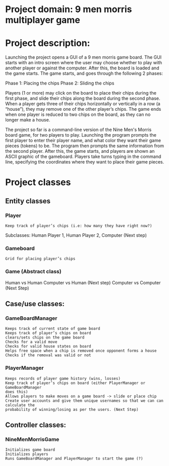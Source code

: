 # Project domain: 9 men morris multiplayer game

# Project description:
Launching the project opens a GUI of a 9 men morris game board. The GUI starts with an intro screen where the user may choose whether to play with another player or against the computer. After this, the board is loaded and the game starts. The game starts, and goes through the following 2 phases:

Phase 1: Placing the chips
Phase 2: Sliding the chips

Players (1 or more) may click on the board to place their chips during the first phase, and slide their chips along the board during the second phase. When a player gets three of their chips horizontally or vertically in a row (a “house”), they may remove one of the other player’s chips. The game ends when one player is reduced to two chips on the board, as they can no longer make a house.

The project so far is a command-line version of the Nine Men's Morris board game, for two players to play. Launching the program prompts the first player to enter their player name, and what color they want their game pieces (tokens) to be. The program then prompts the same information from the second player. After this, the game starts, and players are shown an ASCII graphic of the gameboard. Players take turns typing in the command line, specifying the coordinates where they want to place their game pieces.

# Project classes

## Entity classes
### Player
    Keep track of player’s chips (i.e: how many they have right now?)
Subclasses: Human Player 1, Human Player 2, Computer (Next step)

### Gameboard
    Grid for placing player’s chips

### Game (Abstract class)
Human vs Human
Computer vs Human (Next step)
Computer vs Computer (Next Step)

## Case/use classes:
### GameBoardManager
    Keeps track of current state of game board
    Keeps track of player’s chips on board
    clears/sets chips on the game board
    Checks for a valid move
    Checks for valid house states on board
    Helps free space when a chip is removed once opponent forms a house
    Checks if the removal was valid or not

### PlayerManager
    Keeps records of player game history (wins, losses)
    Keep track of player’s chips on board (either PlayerManager or GameBoardManager
    does this)
    Allows players to make moves on a game board -> slide or place chip
    Create user accounts and give them unique usernames so that we can can calculate the
    probability of winning/losing as per the users. (Next Step)

## Controller classes:
### NineMenMorrisGame
    Initializes game board
    Initializes players
    Runs GameBoardManager and PlayerManager to start the game (?)

